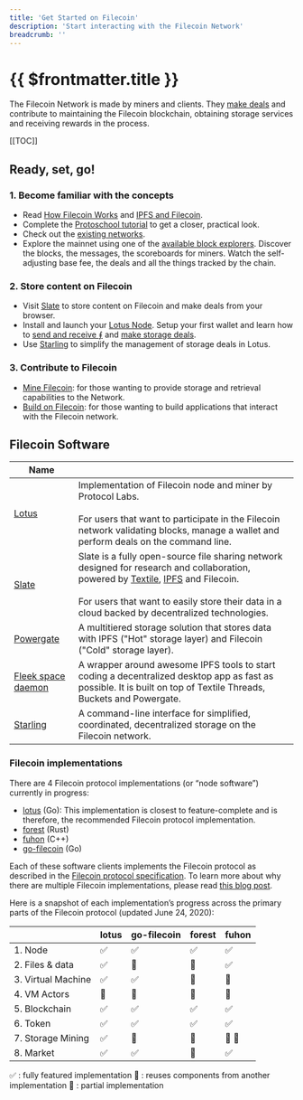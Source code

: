 ```yaml
---
title: 'Get Started on Filecoin'
description: 'Start interacting with the Filecoin Network'
breadcrumb: ''
---
```


# {{ $frontmatter.title }}

The Filecoin Network is made by miners and clients. They [make deals](../about-filecoin/how-filecoin-works.md) and contribute to maintaining the Filecoin blockchain, obtaining storage services and receiving rewards in the process.

[[TOC]]

## Ready, set, go!

### 1. Become familiar with the concepts

- Read [How Filecoin Works](../about-filecoin/how-filecoin-works.md) and [IPFS and Filecoin](../about-filecoin/ipfs-and-filecoin.md).
- Complete the [Protoschool tutorial](https://proto.school/verifying-storage-on-filecoin/) to get a closer, practical look.
- Check out the [existing networks](https://networks.filecoin.io).
- Explore the mainnet using one of the [available block explorers](explore-the-network.md). Discover the blocks, the messages, the scoreboards for miners. Watch the self-adjusting base fee, the deals and all the things tracked by the chain.

### 2. Store content on Filecoin

- Visit [Slate](../store/slate.md) to store content on Filecoin and make deals from your browser.
- Install and launch your [Lotus Node](lotus/README.md). Setup your first wallet and learn how to [send and receive ⨎](lotus/send-and-receive-fil.md) and [make storage deals](../store/lotus/store-data.md).
- Use [Starling](../store/starling.md) to simplify the management of storage deals in Lotus.

### 3. Contribute to Filecoin

- [Mine Filecoin](../mine/README.md): for those wanting to provide storage and retrieval capabilities to the Network.
- [Build on Filecoin](../build/README.md): for those wanting to build applications that interact with the Filecoin network.

## Filecoin Software

| Name                                                             |                                                                                                                                                                                                                                                                                         |
| ---------------------------------------------------------------- | --------------------------------------------------------------------------------------------------------------------------------------------------------------------------------------------------------------------------------------------------------------------------------------- |
| [Lotus](lotus/README.md)                                         | Implementation of Filecoin node and miner by Protocol Labs. <br /><br />For users that want to participate in the Filecoin network validating blocks, manage a wallet and perform deals on the command line.                                                                            |
| [Slate](../store/slate.md)                                       | Slate is a fully open-source file sharing network designed for research and collaboration, powered by [Textile](https://textile.io), [IPFS](https://ipfs.io) and Filecoin. <br /><br /> For users that want to easily store their data in a cloud backed by decentralized technologies. |
| [Powergate](../build/powergate.md)                               | A multitiered storage solution that stores data with IPFS ("Hot" storage layer) and Filecoin ("Cold" storage layer).                                                                                                                                                                    |
| [Fleek space daemon](https://blog.fleek.co/posts/daemon-release) | A wrapper around awesome IPFS tools to start coding a decentralized desktop app as fast as possible. It is built on top of Textile Threads, Buckets and Powergate.                                                                                                                      |
| [Starling](../store/starling.md)                                 | A command-line interface for simplified, coordinated, decentralized storage on the Filecoin network.                                                                                                                                                                                    |

### Filecoin implementations

There are 4 Filecoin protocol implementations (or “node software”) currently in progress:

- [lotus](https://github.com/filecoin-project/lotus/) (Go): This implementation is closest to feature-complete and is therefore, the recommended Filecoin protocol implementation.
- [forest](https://github.com/chainsafe/forest) (Rust)
- [fuhon](https://github.com/filecoin-project/cpp-filecoin) (C++)
- [go-filecoin](https://github.com/filecoin-project/go-filecoin) (Go)

Each of these software clients implements the Filecoin protocol as described in the [Filecoin protocol specification](https://filecoin-project.github.io/specs). To learn more about why there are multiple Filecoin implementations, please read [this blog post](https://filecoin.io/blog/announcing-filecoin-implementations-in-rust-and-c++/).

Here is a snapshot of each implementation’s progress across the primary parts of the Filecoin protocol (updated June 24, 2020):

|                    | lotus | go-filecoin | forest | fuhon |
| ------------------ | ----- | ----------- | ------ | ----- |
| 1. Node            | ✅    | ✅          | ✅     | ✅    |
| 2. Files & data    | ✅    | 🔶          | 🔶     | ✅    |
| 3. Virtual Machine | ✅    | ✅          | 🔶     | 🔶    |
| 4. VM Actors       | 🔶    | 🔶          | 🔶     | 🔶    |
| 5. Blockchain      | ✅    | ✅          | ✅     | ✅    |
| 6. Token           | ✅    | ✅          | ✅     | ✅    |
| 7. Storage Mining  | ✅    | 🔄          | 🔄     | 🔄 🔶 |
| 8. Market          | ✅    | ✅          | 🔄     | ✅    |

✅ : fully featured implementation
🔄 : reuses components from another implementation
🔶 : partial implementation
